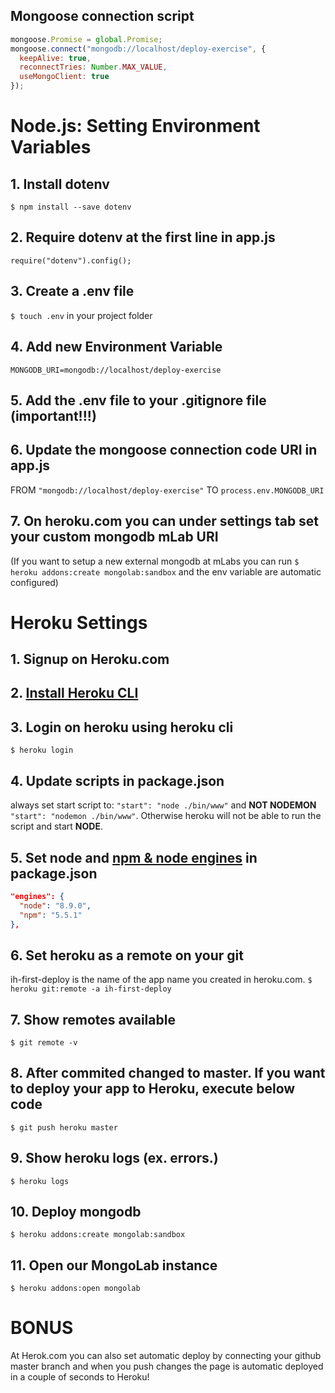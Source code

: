## Mongoose connection script

```javascript
mongoose.Promise = global.Promise;
mongoose.connect("mongodb://localhost/deploy-exercise", {
  keepAlive: true,
  reconnectTries: Number.MAX_VALUE,
  useMongoClient: true
});
```

# Node.js: Setting Environment Variables

## 1. Install dotenv
`$ npm install --save dotenv`

## 2. Require dotenv at the first line in app.js
`require("dotenv").config();`

## 3. Create a .env file
`$ touch .env` in your project folder

## 4. Add new Environment Variable
`MONGODB_URI=mongodb://localhost/deploy-exercise`

## 5. Add the .env file to your .gitignore file (important!!!)

## 6. Update the mongoose connection code URI in app.js
FROM `"mongodb://localhost/deploy-exercise"` TO `process.env.MONGODB_URI`

## 7. On heroku.com you can under settings tab set your custom mongodb mLab URI
(If you want to setup a new external mongodb at mLabs you can run `$ heroku addons:create mongolab:sandbox` and the env variable are automatic configured)

# Heroku Settings

## 1. Signup on Heroku.com

## 2. [Install Heroku CLI](https://devcenter.heroku.com/articles/heroku-cli)

## 3. Login on heroku using heroku cli
`$ heroku login`

## 4. Update scripts in package.json
always set start script to: `"start": "node ./bin/www"` and **NOT NODEMON** `"start": "nodemon ./bin/www"`. Otherwise heroku will not be able to run the script and start **NODE**.

## 5. Set node and [npm & node engines](https://devcenter.heroku.com/articles/nodejs-support) in package.json
```json
"engines": {
  "node": "8.9.0",
  "npm": "5.5.1"
},
```

## 6. Set heroku as a remote on your git
ih-first-deploy is the name of the app name you created in heroku.com.
`$ heroku git:remote -a ih-first-deploy`

## 7. Show remotes available
`$ git remote -v`

## 8. After commited changed to master. If you want to deploy your app to Heroku, execute below code
`$ git push heroku master`

## 9. Show heroku logs (ex. errors.)
`$ heroku logs`

## 10. Deploy mongodb
`$ heroku addons:create mongolab:sandbox`

## 11. Open our MongoLab instance
`$ heroku addons:open mongolab`


# BONUS

At Herok.com you can also set automatic deploy by connecting your github master branch and when you push changes the page is automatic deployed in a couple of seconds to Heroku!